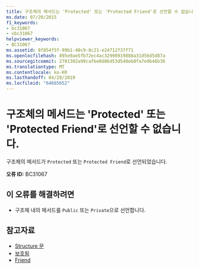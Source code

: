 ```yaml
---
title: 구조체의 메서드는 'Protected' 또는 'Protected Friend'로 선언할 수 없습니다.
ms.date: 07/20/2015
f1_keywords:
- bc31067
- vbc31067
helpviewer_keywords:
- BC31067
ms.assetid: 8f854f5f-99b1-40c9-8c21-e24712f37f71
ms.openlocfilehash: 895e9ae5fb72ec4ac32990919888a31d56d5d87a
ms.sourcegitcommit: 2701302a99cafbe0d86d53d540eb0fa7e9b46b36
ms.translationtype: MT
ms.contentlocale: ko-KR
ms.lasthandoff: 04/28/2019
ms.locfileid: "64665652"
---
```

# <a name="method-in-a-structure-cannot-be-declared-protected-or-protected-friend"></a>구조체의 메서드는 'Protected' 또는 'Protected Friend'로 선언할 수 없습니다.
구조체의 메서드가 `Protected` 또는 `Protected Friend`로 선언되었습니다.  
  
 **오류 ID:** BC31067  
  
## <a name="to-correct-this-error"></a>이 오류를 해결하려면  
  
- 구조체 내의 메서드를 `Public` 또는 `Private`으로 선언합니다.  
  
## <a name="see-also"></a>참고자료

- [Structure 문](../../visual-basic/language-reference/statements/structure-statement.md)
- [보호됨](../../visual-basic/language-reference/modifiers/protected.md)
- [Friend](../../visual-basic/language-reference/modifiers/friend.md)
